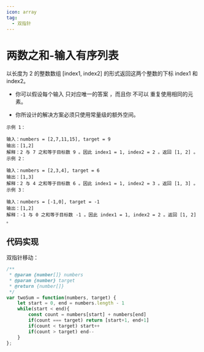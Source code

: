 ```yaml
---
icon: array
tag:
  - 双指针
---
```

# 两数之和-输入有序列表

以长度为 2 的整数数组 [index1, index2] 的形式返回这两个整数的下标 index1 和 index2。

- 你可以假设每个输入 只对应唯一的答案 ，而且你 不可以 重复使用相同的元素。

- 你所设计的解决方案必须只使用常量级的额外空间。

```
示例 1：

输入：numbers = [2,7,11,15], target = 9
输出：[1,2]
解释：2 与 7 之和等于目标数 9 。因此 index1 = 1, index2 = 2 。返回 [1, 2] 。
示例 2：

输入：numbers = [2,3,4], target = 6
输出：[1,3]
解释：2 与 4 之和等于目标数 6 。因此 index1 = 1, index2 = 3 。返回 [1, 3] 。
示例 3：

输入：numbers = [-1,0], target = -1
输出：[1,2]
解释：-1 与 0 之和等于目标数 -1 。因此 index1 = 1, index2 = 2 。返回 [1, 2] 。
```

## 代码实现
双指针移动：

```jsx
/**
 * @param {number[]} numbers
 * @param {number} target
 * @return {number[]}
 */
var twoSum = function(numbers, target) {
    let start = 0, end = numbers.length - 1
    while(start < end){
        const count = numbers[start] + numbers[end]
        if(count === target) return [start+1, end+1]
        if(count < target) start++
        if(count > target) end--
    }
};
```